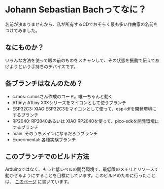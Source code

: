 # Johann Sebastian Bachってなに？

名前が決まりませんから、私が所有するCDでおそらく最も多い作曲家の名前をつけてみました。

## なにものか？

いろんな方法を使って眼の前のものをスキャンして、その状態を振動で伝えてあげようという手持ちのデバイスです。

## 各ブランチはなんのため？

* c.mos: c.mosさん作成のコード。唯一ちゃんと動く
* ATtiny: ATtiny X0Xシリーズをマイコンとして使うブランチ
* ESP32C3: XIAO ESP32C3をマイコンとして使って、esp-idfを開発環境にするブランチ
* RP2040: RP2040あるいは XIAO RP2040を使って、pico-sdkを開発環境にするブランチ
* main: そのうちメインになるだろうブランチ
* Experimental: 各種実験ブランチ

## このブランチでのビルド方法

Arduinoではなく、もっと低レベルの開発環境で、最低限のメモリとリソースで動かせるようにすることを目標にしています。このビルドのために行ったことは、
[このページ](https://qiita.com/ji6czd/items/9c9ed8975ba6fb5e878c)
に書いています。
